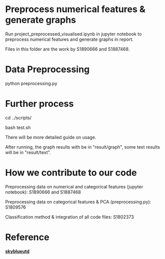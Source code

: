 # Preprocess numerical features & generate graphs

Run project_preprocessed_visualised.ipynb in jupyter notebook to preprocess numerical features and generate graphs in report.

Files in this folder are the work by S1890666 and S1887468.

# Data Preprocessing

python preprocessing.py

# Further process

cd ../scripts/

bash test.sh

There will be more detailed guide on usage.

After running, the graph results with be in "result/graph", some text results will be in "result/text".

# How we contribute to our code

Preprocessing data on numerical and categorical features (jupyter notebook): S1890666 and S1887468

Preprocessing data on categorical features & PCA (preprocessing.py): S1809576

Classification method & integration of all code files: S1802373

# Reference

**[skyblueutd](https://github.com/skyblueutd/KDDCUP2009)**
